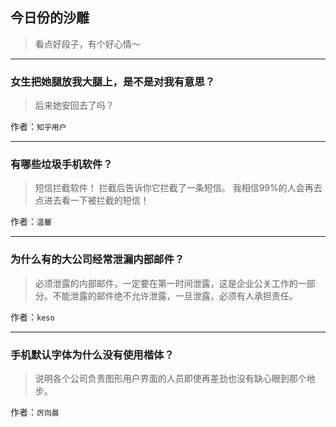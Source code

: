 ## 今日份的沙雕

> 看点好段子，有个好心情～


 
---

### 女生把她腿放我大腿上，是不是对我有意思？

> 后来她安回去了吗？


作者：`知乎用户`

---

### 有哪些垃圾手机软件？

> 短信拦截软件！ 拦截后告诉你它拦截了一条短信。 我相信99%的人会再去点进去看一下被拦截的短信！


作者：`温馨`

---

### 为什么有的大公司经常泄漏内部邮件？

> 必须泄露的内部邮件，一定要在第一时间泄露，这是企业公关工作的一部分。不能泄露的邮件绝不允许泄露，一旦泄露，必须有人承担责任。


作者：`keso`

---

### 手机默认字体为什么没有使用楷体？

> 说明各个公司负责图形用户界面的人员即使再差劲也没有缺心眼到那个地步。


作者：`厉向晨`